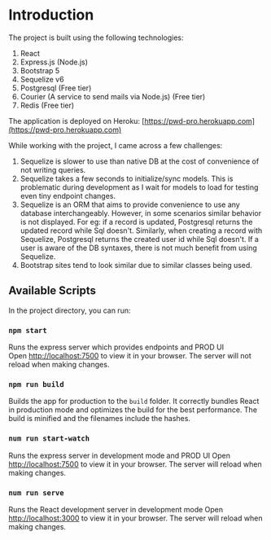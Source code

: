 # Introduction

The project is built using the following technologies:

1. React
2. Express.js (Node.js)
3. Bootstrap 5
4. Sequelize v6
5. Postgresql (Free tier)
6. Courier (A service to send mails via Node.js) (Free tier)
7. Redis (Free tier)

The application is deployed on Heroku: [https://pwd-pro.herokuapp.com](https://pwd-pro.herokuapp.com)

While working with the project, I came across a few challenges:

1. Sequelize is slower to use than native DB at the cost of convenience of not writing queries.
2. Sequelize takes a few seconds to initialize/sync models. This is problematic during development as I wait for models to load for testing even tiny endpoint changes.
3. Sequelize is an ORM that aims to provide convenience to use any database interchangeably. However, in some scenarios similar behavior is not displayed. For eg: if a record is updated, Postgresql returns the updated record while Sql doesn't. Similarly, when creating a record with Sequelize, Postgresql returns the created user id while Sql doesn't. If a user is aware of the DB syntaxes, there is not much benefit from using Sequelize.
4. Bootstrap sites tend to look similar due to similar classes being used.

## Available Scripts

In the project directory, you can run:

### `npm start`

Runs the express server which provides endpoints and PROD UI\
Open [http://localhost:7500](http://localhost:7500) to view it in your browser.
The server will not reload when making changes.

### `npm run build`

Builds the app for production to the `build` folder.
It correctly bundles React in production mode and optimizes the build for the best performance.
The build is minified and the filenames include the hashes.

### `num run start-watch`

Runs the express server in development mode and PROD UI
Open [http://localhost:7500](http://localhost:7500) to view it in your browser.
The server will reload when making changes.

### `num run serve`

Runs the React development server in development mode
Open [http://localhost:3000](http://localhost:7500) to view it in your browser.
The server will reload when making changes.
